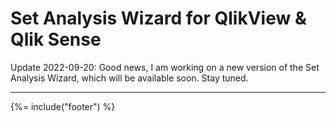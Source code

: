 # Set Analysis Wizard for QlikView & Qlik Sense

Update 2022-09-20: Good news, I am working on a new version of the Set Analysis Wizard, which will be available soon. Stay tuned.

***


{%= include("footer") %}
